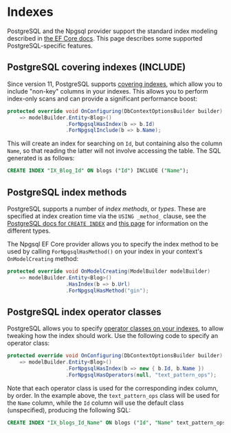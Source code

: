 # Indexes

PostgreSQL and the Npgsql provider support the standard index modeling described in [the EF Core docs](https://docs.microsoft.com/ef/core/modeling/indexes). This page describes some supported PostgreSQL-specific features.

## PostgreSQL covering indexes (INCLUDE)

Since version 11, PostgreSQL supports [covering indexes](https://paquier.xyz/postgresql-2/postgres-11-covering-indexes), which allow you to include "non-key" columns in your indexes. This allows you to perform index-only scans and can provide a significant performance boost:

```c#
protected override void OnConfiguring(DbContextOptionsBuilder builder)
    => modelBuilder.Entity<Blog>()
                   .ForNpgsqlHasIndex(b => b.Id)
                   .ForNpgsqlInclude(b => b.Name);
```

This will create an index for searching on `Id`, but containing also the column `Name`, so that reading the latter will not involve accessing the table. The SQL generated is as follows:

```sql
CREATE INDEX "IX_Blog_Id" ON blogs ("Id") INCLUDE ("Name");
```

## PostgreSQL index methods

PostgreSQL supports a number of _index methods_, or _types_. These are specified at index creation time via the `USING _method_` clause, see the [PostgreSQL docs for `CREATE INDEX`](https://www.postgresql.org/docs/current/static/sql-createindex.html) and [this page](https://www.postgresql.org/docs/current/static/indexes-types.html) for information on the different types.

The Npgsql EF Core provider allows you to specify the index method to be used by calling `ForNpgsqlHasMethod()` on your index in your context's `OnModelCreating` method:
```c#
protected override void OnModelCreating(ModelBuilder modelBuilder)
    => modelBuilder.Entity<Blog>()
                   .HasIndex(b => b.Url)
                   .ForNpgsqlHasMethod("gin");
```

## PostgreSQL index operator classes

PostgreSQL allows you to specify [operator classes on your indexes](https://www.postgresql.org/docs/current/indexes-opclass.html), to allow tweaking how the index should work. Use the following code to specify an operator class:

```c#
protected override void OnConfiguring(DbContextOptionsBuilder builder)
    => modelBuilder.Entity<Blog>()
                   .ForNpgsqlHasIndex(b => new { b.Id, b.Name })
                   .ForNpgsqlHasOperators(null, "text_pattern_ops");
```

Note that each operator class is used for the corresponding index column, by order. In the example above, the `text_pattern_ops` class will be used for the `Name` column, while the `Id` column will use the default class (unspecified), producing the following SQL:

```sql
CREATE INDEX "IX_blogs_Id_Name" ON blogs ("Id", "Name" text_pattern_ops);
```
